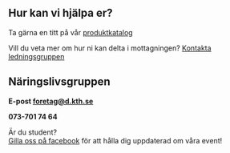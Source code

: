 ## Hur kan vi hjälpa er?

Ta gärna en titt på vår [produktkatalog](https://static.datasektionen.se/naringsliv/produktkatalog.pdf)

Vill du veta mer om hur ni kan delta i mottagningen? [Kontakta ledningsgruppen](mailto:titel@d.kth.se)

## Näringslivsgruppen

**E-post [foretag@d.kth.se](mailto:foretag@d.kth.se)**

**073-701 74 64**

Är du student?<br />
[Gilla oss på facebook](https://www.facebook.com/kth.d.naringsliv) för att hålla dig uppdaterad om våra event!
